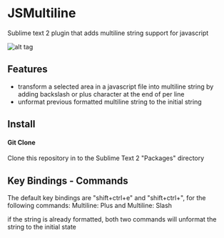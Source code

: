 JSMultiline
===========

Sublime text 2 plugin that adds multiline string support for javascript


![alt tag](https://raw.github.com/axilleasiv/JSMultiline/master/screenshoot.gif)


## Features
* transform a selected area in a javascript file into multiline string 
by adding backslash or plus character at the end of per line
* unformat previous formatted multiline string to the initial string

## Install

#### Git Clone
Clone this repository in to the Sublime Text 2 "Packages" directory


## Key Bindings - Commands

The default key bindings are "shift+ctrl+e" and "shift+ctrl+\",
for the following commands: Multiline: Plus and Multiline: Slash

if the string is already formatted, both two commands will unformat the string to the
initial state

